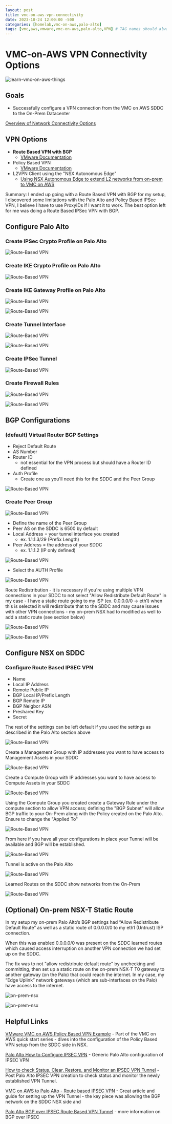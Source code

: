 ```yaml
---
layout: post
title: vmc-on-aws-vpn-connectivity
date: 2023-10-24 12:00:00 -500
categories: [homelab,vmc-on-aws,palo-alto]
tags: [vmc,aws,vmware,vmc-on-aws,palo-alto,VPN] # TAG names should always be lowercase, separated by commas
---
```

# VMC-on-AWS VPN Connectivity Options

![learn-vmc-on-aws-things](https://github.com/herbestrella/learn-vmc-on-aws-things/assets/30908562/75004c00-0bde-42f2-8650-0536190c0d0a)

## Goals
- Successfully configure a VPN connection from the VMC on AWS SDDC to the On-Prem Datacenter

[Overview of Network Connectivity Options](https://youtu.be/y-Likfr6mxM?si=8bvBGtts6ArUsDRL)

## VPN Options
- **Route Based VPN with BGP**
    - [VMware Documentation](https://docs.vmware.com/en/VMware-Cloud-on-AWS/services/com.vmware.vmc-aws-networking-security/GUID-5AF45CE6-FA53-45C0-83E5-25F8E3A055E9.html)
- Policy Based VPN
    - [VMware Documentation](https://docs.vmware.com/en/VMware-Cloud-on-AWS/services/com.vmware.vmc-aws-networking-security/GUID-586C053D-9553-461E-B6A8-FF508C8F091C.html)
- L2VPN Client using the "NSX Autonomous Edge"
    - [Using NSX Autonomous Edge to extend L2 networks from on-prem to VMC on AWS](https://jonamiki.com/2021/09/03/using-nsx-autonomous-edge-to-extend-l2-networks-to-the-cloud-without-vds-vmware-vsphere-enterprise-plus-licenses/)

Summary: I ended up going with a Route Based VPN with BGP for my setup, I discovered some limitations with the Palo Alto and Policy Based IPSec VPN, I believe I have to use ProxyIDs if I want it to work. The best option left for me was doing a Route Based IPSec VPN with BGP.

## Configure Palo Alto

### Create IPSec Crypto Profile on Palo Alto
![Route-Based VPN](/assets/images/Route-based-vpn-1.png)

### Create IKE Crypto Profile on Palo Alto
![Route-Based VPN](/assets/images/Route-based-vpn-2.png)

### Create IKE Gateway Profile on Palo Alto
![Route-Based VPN](/assets/images/Route-based-vpn-3.png)

![Route-Based VPN](/assets/images/Route-based-vpn-4.png)

### Create Tunnel Interface
![Route-Based VPN](/assets/images/Route-based-vpn-5.png)

![Route-Based VPN](/assets/images/Route-based-vpn-6.png)

### Create IPSec Tunnel
![Route-Based VPN](/assets/images/Route-based-vpn-7.png)

### Create Firewall Rules
![Route-Based VPN](/assets/images/Route-based-vpn-8.png)

![Route-Based VPN](/assets/images/Route-based-vpn-9.png)

## BGP Configurations

### (default) Virtual Router BGP Settings
- Reject Default Route
- AS Number
- Router ID
    - not essential for the VPN process but should have a Router ID defined
- Auth Profile
    - Create one as you'll need this for the SDDC and the Peer Group

![Route-Based VPN](/assets/images/Route-based-vpn-10.png)

### Create Peer Group

![Route-Based VPN](/assets/images/Route-based-vpn-11.png)

- Define the name of the Peer Group
- Peer AS on the SDDC is 6500 by default
- Local Address = your tunnel interface you created
    - ex. 1.1.1.3/29 (Prefix Length)
- Peer Address = the address of your SDDC
    - ex. 1.1.1.2 (IP only defined)

![Route-Based VPN](/assets/images/Route-based-vpn-12.png)

- Select the AUTH Profile

![Route-Based VPN](/assets/images/Route-based-vpn-13.png)

Route Redistribution - it is necessary if you're using multiple VPN connections in your SDDC to not select "Allow Redistribute Default Route" in my case - I have a static route going to my ISP (ex. 0.0.0.0/0 -> eth1) when this is selected it will redistribute that to the SDDC and may cause issues with other VPN connections - my on-prem NSX had to modified as well to add a static route (see section below)

![Route-Based VPN](/assets/images/Route-based-vpn-14.png)

![Route-Based VPN](/assets/images/Route-based-vpn-15.png)

## Configure NSX on SDDC
### Configure Route Based IPSEC VPN

- Name
- Local IP Address
- Remote Public IP
- BGP Local IP/Prefix Length
- BGP Remote IP
- BGP Neigbor ASN
- Preshared Key
- Secret


The rest of the settings can be left default if you used the settings as described in the Palo Alto section above


![Route-Based VPN](/assets/images/Route-based-vpn-16.png)

Create a Management Group with IP addresses you want to have access to Management Assets in your SDDC

![Route-Based VPN](/assets/images/Route-based-vpn-17.png)

Create a Compute Group with IP addresses you want to have access to Compute Assets in your SDDC

![Route-Based VPN](/assets/images/Route-based-vpn-18.png)

Using the Compute Group you created create a Gateway Rule under the compute section to allow VPN access; defining the "BGP Subnet" will allow BGP traffic to your On-Prem along with the Policy created on the Palo Alto. Ensure to change the "Applied To" 

![Route-Based VPN](/assets/images/Route-based-vpn-19.png)

From here if you have all your configurations in place your Tunnel will be available and BGP will be established.

![Route-Based VPN](/assets/images/Route-based-vpn-20.png)

Tunnel is active on the Palo Alto

![Route-Based VPN](/assets/images/Route-based-vpn-21.png)

Learned Routes on the SDDC show networks from the On-Prem

![Route-Based VPN](/assets/images/Route-based-vpn-22.png)

## (Optional) On-prem NSX-T Static Route
In my setup my on-prem Palo Alto’s BGP settings had “Allow Redistribute Default Route” as well as a static route of 0.0.0.0/0 to my eth1 (Untrust) ISP connection. 

When this was enabled 0.0.0.0/0 was present on the SDDC learned routes which caused access interruption on another VPN connection we had set up on the SDDC.

The fix was to not "allow redistribute default route" by unchecking and committing, then set up a static route on the on-prem NSX-T T0 gateway to another gateway (on the Palo) that could reach the internet. In my case, my “Edge Uplink” network gateways (which are sub-interfaces on the Palo) have access to the internet. 

![on-prem-nsx](/assets/images/on-prem-static-1.png)

![on-prem-nsx](/assets/images/on-prem-static-1.png)

## Helpful Links
[VMware VMC on AWS Policy Based VPN Example](https://youtu.be/XZ3ra2YbanA?si=JEv_iXXqWEEJN1xE) - Part of the VMC on AWS quick start series - dives into the configuration of the Policy Based VPN setup from the SDDC side in NSX.

[Palo Alto How to Configure IPSEC VPN](https://knowledgebase.paloaltonetworks.com/KCSArticleDetail?id=kA10g000000ClGkCAK) - Generic Palo Alto configuration of IPSEC VPN

[How to check Status, Clear, Restore, and Monitor an IPSEC VPN Tunnel](https://knowledgebase.paloaltonetworks.com/KCSArticleDetail?id=kA10g000000ClVGCA0) - Post Palo Alto IPSEC VPN creation to check status and monitor the newly established VPN Tunnel.

[VMC on AWS to Palo Alto - Route based IPSEC VPN](https://cloudadvisors.net/2023/01/27/vmc-on-aws-to-palo-alto-route-based-ipsec-vpn/) - Great article and guide for setting up the VPN Tunnel - the key piece was allowing the BGP network on the SDDC NSX side and 

[Palo Alto BGP over IPSEC Route Based VPN Tunnel](https://www.youtube.com/watch?v=xU708Go_Sz4) - more information on BGP over IPSEC